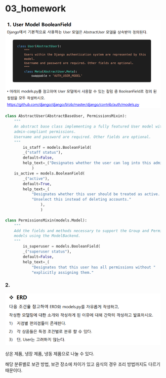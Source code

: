 # 03_homework

![Untitled](03_homework%208176e4552bbf4af6b21199b8d90cf8b0/Untitled.png)

```python
class AbstractUser(AbstractBaseUser, PermissionsMixin):
    """
    An abstract base class implementing a fully featured User model with
    admin-compliant permissions.
    Username and password are required. Other fields are optional.
    """
		is_staff = models.BooleanField(
        _("staff status"),
        default=False,
        help_text=_("Designates whether the user can log into this admin site."),
		    )
    is_active = models.BooleanField(
        _("active"),
        default=True,
        help_text=_(
            "Designates whether this user should be treated as active. "
            "Unselect this instead of deleting accounts."
		        ),
				)

class PermissionsMixin(models.Model):
    """
    Add the fields and methods necessary to support the Group and Permission
    models using the ModelBackend.
    """
		is_superuser = models.BooleanField(
        _("superuser status"),
        default=False,
        help_text=_(
            "Designates that this user has all permissions without "
            "explicitly assigning them."
```

### 2.

![Untitled](03_homework%208176e4552bbf4af6b21199b8d90cf8b0/Untitled%201.png)

상온 제품, 냉장 제품, 냉동 제품으로 나눌 수 있다.

해당 분류별로 보관 방법, 보관 장소에 차이가 있고 음식의 경우 조리 방법까지도 다르기 때문이다.